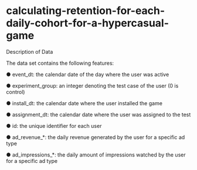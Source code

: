 # calculating-retention-for-each-daily-cohort-for-a-hypercasual-game

Description of Data

The data set contains the following features:

● event_dt: the calendar date of the day where the user was active

● experiment_group: an integer denoting the test case of the user (0 is control)

● install_dt: the calendar date where the user installed the game

● assignment_dt: the calendar date where the user was assigned to the test

● id: the unique identifier for each user

● ad_revenue_*: the daily revenue generated by the user for a specific ad type

● ad_impressions_*: the daily amount of impressions watched by the user for a specific
ad type
